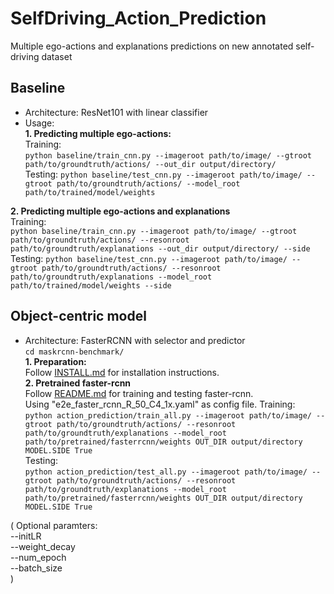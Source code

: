 # SelfDriving_Action_Prediction
Multiple ego-actions and explanations predictions on new annotated self-driving dataset

## Baseline
- Architecture: ResNet101 with linear classifier  
- Usage:  
**1. Predicting multiple ego-actions:**  
Training:  
```python baseline/train_cnn.py --imageroot path/to/image/ --gtroot path/to/groundtruth/actions/ --out_dir output/directory/```  
Testing:
```python baseline/test_cnn.py --imageroot path/to/image/ --gtroot path/to/groundtruth/actions/ --model_root path/to/trained/model/weights```  

**2. Predicting multiple ego-actions and explanations**  
Training:  
```python baseline/train_cnn.py --imageroot path/to/image/ --gtroot path/to/groundtruth/actions/ --resonroot path/to/groundtruth/explanations --out_dir output/directory/ --side```  
Testing:
```python baseline/test_cnn.py --imageroot path/to/image/ --gtroot path/to/groundtruth/actions/ --resonroot path/to/groundtruth/explanations --model_root path/to/trained/model/weights --side```  


## Object-centric model  
- Architecture: FasterRCNN with selector and predictor  
```cd maskrcnn-benchmark/```  
**1. Preparation:**  
Follow [INSTALL.md](INSTALL.md) for installation instructions.  
**2. Pretrained faster-rcnn**  
Follow [README.md](README.md) for training and testing faster-rcnn.  
Using "e2e_faster_rcnn_R_50_C4_1x.yaml" as config file.
Training:  
```python action_prediction/train_all.py --imageroot path/to/image/ --gtroot path/to/groundtruth/actions/ --resonroot path/to/groundtruth/explanations --model_root path/to/pretrained/fasterrcnn/weights OUT_DIR output/directory MODEL.SIDE True```  
Testing:  
```python action_prediction/test_all.py --imageroot path/to/image/ --gtroot path/to/groundtruth/actions/ --resonroot path/to/groundtruth/explanations --model_root path/to/pretrained/fasterrcnn/weights OUT_DIR output/directory MODEL.SIDE True```  

( Optional paramters:  
  --initLR  
  --weight_decay  
  --num_epoch  
  --batch_size  
)  
